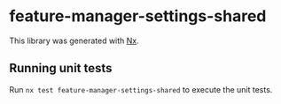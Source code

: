# feature-manager-settings-shared

This library was generated with [Nx](https://nx.dev).

## Running unit tests

Run `nx test feature-manager-settings-shared` to execute the unit tests.

